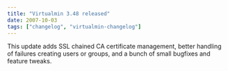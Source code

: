```yaml
---
title: "Virtualmin 3.48 released"
date: 2007-10-03
tags: ["changelog", "virtualmin-changelog"]
---
```


This update adds SSL chained CA certificate management, better handling of failures creating users or groups, and a bunch of small bugfixes and feature tweaks.
